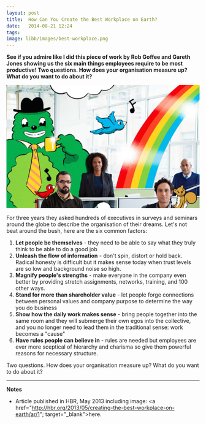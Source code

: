 ```yaml
---
layout: post
title:  How Can You Create the Best Workplace on Earth?
date:   2014-08-21 12:24
tags: 
image: libb/images/best-workplace.png
---
```


**See if you admire like I did this piece of work by Rob Goffee and Gareth Jones showing us the six main things employees require to be most productive! Two questions. How does your organisation measure up? What do you want to do about it?**

![](/libb/images/best-workplace.png)

For three years they asked hundreds of executives in surveys and seminars around the globe to describe the organisation of their dreams. Let's not beat around the bush, here are the six common factors:

1. <b>Let people be themselves</b> - they need to be able to say what they truly think to be able to do a good job
2. <b>Unleash the flow of information</b> - don't spin, distort or hold back. Radical honesty is difficult but it makes sense today when trust levels are so low and background noise so high. 
3. <b>Magnify people's strengths</b> - make everyone in the company even better by providing stretch assignments, networks, training, and 100 other ways.
4. <b>Stand for more than shareholder value</b> - let people forge connections between personal values and company purpose to determine the way you do business
5. <b>Show how the daily work makes sense</b> - bring people together into the same room and they will submerge their own egos into the collective, and you no longer need to lead them in the traditional sense: work becomes a "cause"
6. <b>Have rules people can believe in</b> - rules are needed but employees are ever more sceptical of hierarchy and charisma so give them powerful reasons for necessary structure.

Two questions. How does your organisation measure up? What do you want to do about it?

__________________
<b>Notes</b> 
 
* Article published in HBR, May 2013 including image: <a href="http://hbr.org/2013/05/creating-the-best-workplace-on-earth/ar/1"; target="_blank">here</a>.  
